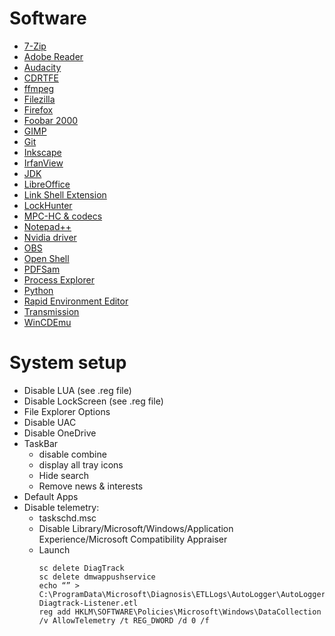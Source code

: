 # Software

- [7-Zip](https://www.7-zip.org/download.html)
- [Adobe Reader](https://get.adobe.com/reader/)
- [Audacity](https://www.audacityteam.org/download/windows/)
- [CDRTFE](https://cdrtfe.sourceforge.io/cdrtfe/download_en.html)
- [ffmpeg](https://github.com/BtbN/FFmpeg-Builds/releases/latest)
- [Filezilla](https://filezilla-project.org/download.php?show_all=1)
- [Firefox](https://download.mozilla.org/?product=firefox-stub&os=win)
- [Foobar 2000](https://www.foobar2000.org/download)
- [GIMP](https://www.gimp.org/downloads/)
- [Git](https://git-scm.com/download/win)
- [Inkscape](https://inkscape.org/release/)
- [IrfanView](https://www.fosshub.com/IrfanView.html)
- [JDK](https://adoptium.net/)
- [LibreOffice](https://libreoffice.org/download)
- [Link Shell Extension](https://schinagl.priv.at/nt/hardlinkshellext/linkshellextension.html#download)
- [LockHunter](https://lockhunter.com/download.htm)
- [MPC-HC & codecs](https://codecguide.com/download_kl.htm)
- [Notepad++](https://notepad-plus-plus.org/downloads/)
- [Nvidia driver](https://www.nvidia.com/Download/index.aspx)
- [OBS](https://github.com/obsproject/obs-studio/releases/latest)
- [Open Shell](https://github.com/Open-Shell/Open-Shell-Menu/releases/latest)
- [PDFSam](https://pdfsam.org/download-pdfsam-basic/)
- [Process Explorer](https://learn.microsoft.com/en-us/sysinternals/downloads/process-explorer)
- [Python](https://www.python.org/downloads/)
- [Rapid Environment Editor](https://www.rapidee.com/en/download)
- [Transmission](https://transmissionbt.com/download)
- [WinCDEmu](https://wincdemu.sysprogs.org/download/)

# System setup

- Disable LUA (see .reg file)
- Disable LockScreen (see .reg file)
- File Explorer Options
- Disable UAC
- Disable OneDrive
- TaskBar
  - disable combine
  - display all tray icons
  - Hide search
  - Remove news & interests
- Default Apps
- Disable telemetry:
  - taskschd.msc
  - Disable Library/Microsoft/Windows/Application Experience/Microsoft Compatibility Appraiser
  - Launch
    ```
    sc delete DiagTrack
    sc delete dmwappushservice
    echo “” >
    C:\ProgramData\Microsoft\Diagnosis\ETLLogs\AutoLogger\AutoLogger-Diagtrack-Listener.etl
    reg add HKLM\SOFTWARE\Policies\Microsoft\Windows\DataCollection /v AllowTelemetry /t REG_DWORD /d 0 /f
    ```
